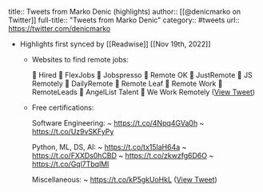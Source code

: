 title:: Tweets from Marko Denic (highlights)
author:: [[@denicmarko on Twitter]]
full-title:: "Tweets from Marko Denic"
category:: #tweets
url:: https://twitter.com/denicmarko

- Highlights first synced by [[Readwise]] [[Nov 19th, 2022]]
	- Websites to find remote jobs:
	  
	  🔹 Hired
	  🔹 FlexJobs
	  🔹 Jobspresso
	  🔹 Remote OK
	  🔹 JustRemote
	  🔹 JS Remotely
	  🔹 DailyRemote
	  🔹 Remote Leaf
	  🔹 Remote Work
	  🔹 RemoteLeads
	  🔹 AngelList Talent
	  🔹 We Work Remotely ([View Tweet](https://twitter.com/denicmarko/status/1544985512317968384))
	- Free certifications:
	  
	  Software Engineering:
	  ~ https://t.co/4Npq4GVa0h
	  ~ https://t.co/Uz9vSKFyPy
	  
	  Python, ML, DS, AI:
	  ~ https://t.co/tx15laH64a
	  ~ https://t.co/FXXDs0hCBD
	  ~ https://t.co/zkwzfg6D6O
	  ~ https://t.co/Gql7TbqlMl
	  
	  Miscellaneous:
	  ~ https://t.co/kP5gkUoHkL ([View Tweet](https://twitter.com/denicmarko/status/1593573430057701377))